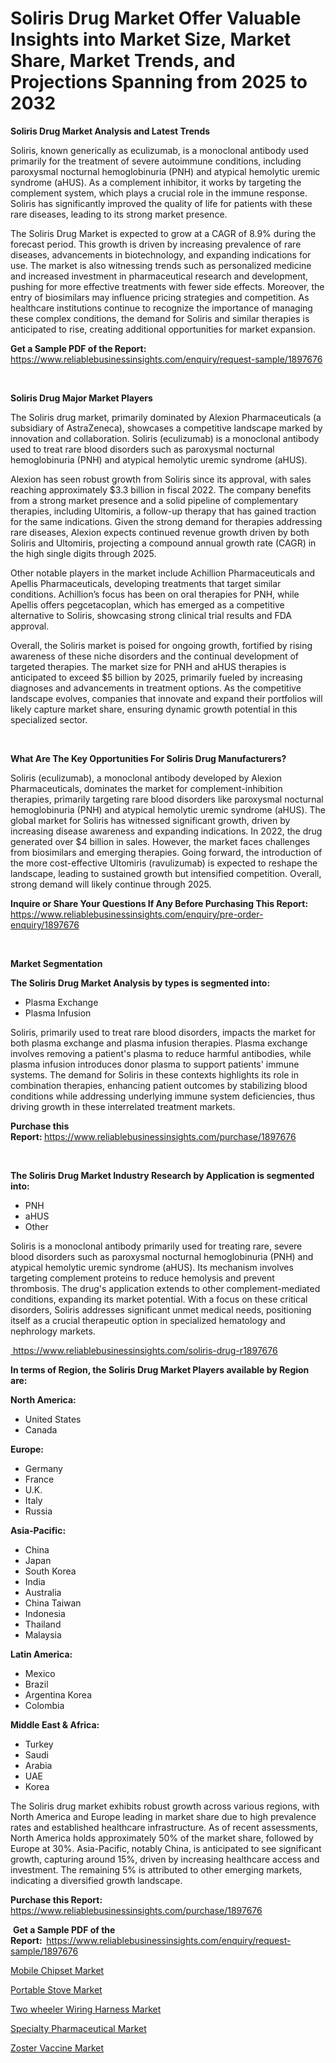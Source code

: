 <p><h1>Soliris Drug Market Offer Valuable Insights into Market Size, Market Share, Market Trends, and Projections Spanning from 2025 to 2032</h1></p><p><strong>Soliris Drug Market Analysis and Latest Trends</strong></p>
<p><p>Soliris, known generically as eculizumab, is a monoclonal antibody used primarily for the treatment of severe autoimmune conditions, including paroxysmal nocturnal hemoglobinuria (PNH) and atypical hemolytic uremic syndrome (aHUS). As a complement inhibitor, it works by targeting the complement system, which plays a crucial role in the immune response. Soliris has significantly improved the quality of life for patients with these rare diseases, leading to its strong market presence.</p><p>The Soliris Drug Market is expected to grow at a CAGR of 8.9% during the forecast period. This growth is driven by increasing prevalence of rare diseases, advancements in biotechnology, and expanding indications for use. The market is also witnessing trends such as personalized medicine and increased investment in pharmaceutical research and development, pushing for more effective treatments with fewer side effects. Moreover, the entry of biosimilars may influence pricing strategies and competition. As healthcare institutions continue to recognize the importance of managing these complex conditions, the demand for Soliris and similar therapies is anticipated to rise, creating additional opportunities for market expansion.</p></p>
<p><strong>Get a Sample PDF of the Report:&nbsp;</strong> <a href="https://www.reliablebusinessinsights.com/enquiry/request-sample/1897676?utm_campaign=2446&utm_medium=2&utm_source=Github&utm_content=ia&utm_term=08032025&utm_id=soliris-drug">https://www.reliablebusinessinsights.com/enquiry/request-sample/1897676</a></p>
<p>&nbsp;</p>
<p><strong>Soliris Drug Major Market Players</strong></p>
<p><p>The Soliris drug market, primarily dominated by Alexion Pharmaceuticals (a subsidiary of AstraZeneca), showcases a competitive landscape marked by innovation and collaboration. Soliris (eculizumab) is a monoclonal antibody used to treat rare blood disorders such as paroxysmal nocturnal hemoglobinuria (PNH) and atypical hemolytic uremic syndrome (aHUS).</p><p>Alexion has seen robust growth from Soliris since its approval, with sales reaching approximately $3.3 billion in fiscal 2022. The company benefits from a strong market presence and a solid pipeline of complementary therapies, including Ultomiris, a follow-up therapy that has gained traction for the same indications. Given the strong demand for therapies addressing rare diseases, Alexion expects continued revenue growth driven by both Soliris and Ultomiris, projecting a compound annual growth rate (CAGR) in the high single digits through 2025.</p><p>Other notable players in the market include Achillion Pharmaceuticals and Apellis Pharmaceuticals, developing treatments that target similar conditions. Achillion’s focus has been on oral therapies for PNH, while Apellis offers pegcetacoplan, which has emerged as a competitive alternative to Soliris, showcasing strong clinical trial results and FDA approval.</p><p>Overall, the Soliris market is poised for ongoing growth, fortified by rising awareness of these niche disorders and the continual development of targeted therapies. The market size for PNH and aHUS therapies is anticipated to exceed $5 billion by 2025, primarily fueled by increasing diagnoses and advancements in treatment options. As the competitive landscape evolves, companies that innovate and expand their portfolios will likely capture market share, ensuring dynamic growth potential in this specialized sector.</p></p>
<p>&nbsp;</p>
<p><strong>What Are The Key Opportunities For Soliris Drug Manufacturers?</strong></p>
<p><p>Soliris (eculizumab), a monoclonal antibody developed by Alexion Pharmaceuticals, dominates the market for complement-inhibition therapies, primarily targeting rare blood disorders like paroxysmal nocturnal hemoglobinuria (PNH) and atypical hemolytic uremic syndrome (aHUS). The global market for Soliris has witnessed significant growth, driven by increasing disease awareness and expanding indications. In 2022, the drug generated over $4 billion in sales. However, the market faces challenges from biosimilars and emerging therapies. Going forward, the introduction of the more cost-effective Ultomiris (ravulizumab) is expected to reshape the landscape, leading to sustained growth but intensified competition. Overall, strong demand will likely continue through 2025.</p></p>
<p><strong>Inquire or Share Your Questions If Any Before Purchasing This Report:</strong> <a href="https://www.reliablebusinessinsights.com/enquiry/pre-order-enquiry/1897676?utm_campaign=2446&utm_medium=2&utm_source=Github&utm_content=ia&utm_term=08032025&utm_id=soliris-drug">https://www.reliablebusinessinsights.com/enquiry/pre-order-enquiry/1897676</a></p>
<p>&nbsp;</p>
<p><strong>Market Segmentation</strong></p>
<p><strong>The Soliris Drug Market Analysis by types is segmented into:</strong></p>
<p><ul><li>Plasma Exchange</li><li>Plasma Infusion</li></ul></p>
<p><p>Soliris, primarily used to treat rare blood disorders, impacts the market for both plasma exchange and plasma infusion therapies. Plasma exchange involves removing a patient's plasma to reduce harmful antibodies, while plasma infusion introduces donor plasma to support patients' immune systems. The demand for Soliris in these contexts highlights its role in combination therapies, enhancing patient outcomes by stabilizing blood conditions while addressing underlying immune system deficiencies, thus driving growth in these interrelated treatment markets.</p></p>
<p><strong>Purchase this Report:&nbsp;</strong><a href="https://www.reliablebusinessinsights.com/purchase/1897676?utm_campaign=2446&utm_medium=2&utm_source=Github&utm_content=ia&utm_term=08032025&utm_id=soliris-drug">https://www.reliablebusinessinsights.com/purchase/1897676</a></p>
<p>&nbsp;</p>
<p><strong>The Soliris Drug Market Industry Research by Application is segmented into:</strong></p>
<p><ul><li>PNH</li><li>aHUS</li><li>Other</li></ul></p>
<p><p>Soliris is a monoclonal antibody primarily used for treating rare, severe blood disorders such as paroxysmal nocturnal hemoglobinuria (PNH) and atypical hemolytic uremic syndrome (aHUS). Its mechanism involves targeting complement proteins to reduce hemolysis and prevent thrombosis. The drug's application extends to other complement-mediated conditions, expanding its market potential. With a focus on these critical disorders, Soliris addresses significant unmet medical needs, positioning itself as a crucial therapeutic option in specialized hematology and nephrology markets.</p></p>
<p><a href="https://www.reliablebusinessinsights.com/soliris-drug-r1897676?utm_campaign=2446&utm_medium=2&utm_source=Github&utm_content=ia&utm_term=08032025&utm_id=soliris-drug">&nbsp;https://www.reliablebusinessinsights.com/soliris-drug-r1897676</a></p>
<p><strong>In terms of Region, the Soliris Drug Market Players available by Region are:</strong></p>
<p>
    <p> <strong> North America: </strong>
        <ul>
            <li>United States</li>
            <li>Canada</li>
        </ul>
        </p> 
    <p> <strong> Europe: </strong>
        <ul>
            <li>Germany</li>
            <li>France</li>
            <li>U.K.</li>
            <li>Italy</li>
            <li>Russia</li>
        </ul>
        </p> 
    <p> <strong> Asia-Pacific: </strong>
        <ul>
            <li>China</li>
            <li>Japan</li>
            <li>South Korea</li>
            <li>India</li>
            <li>Australia</li>
            <li>China Taiwan</li>
            <li>Indonesia</li>
            <li>Thailand</li>
            <li>Malaysia</li>
        </ul>
        </p> 
    <p> <strong> Latin America: </strong>
        <ul>
            <li>Mexico</li>
            <li>Brazil</li>
            <li>Argentina Korea</li>
            <li>Colombia</li>
        </ul>
        </p> 
    <p> <strong> Middle East & Africa: </strong>
        <ul>
            <li>Turkey</li>
            <li>Saudi</li>
            <li>Arabia</li>
            <li>UAE</li>
            <li>Korea</li>
        </ul>
    </p>
    </p>
<p><p>The Soliris drug market exhibits robust growth across various regions, with North America and Europe leading in market share due to high prevalence rates and established healthcare infrastructure. As of recent assessments, North America holds approximately 50% of the market share, followed by Europe at 30%. Asia-Pacific, notably China, is anticipated to see significant growth, capturing around 15%, driven by increasing healthcare access and investment. The remaining 5% is attributed to other emerging markets, indicating a diversified growth landscape.</p></p>
<p><strong>Purchase this Report: </strong><a href="https://www.reliablebusinessinsights.com/purchase/1897676?utm_campaign=2446&utm_medium=2&utm_source=Github&utm_content=ia&utm_term=08032025&utm_id=soliris-drug">https://www.reliablebusinessinsights.com/purchase/1897676</a></p>
<p>&nbsp;<strong>Get a Sample PDF of the Report:&nbsp;&nbsp;</strong><a href="https://www.reliablebusinessinsights.com/enquiry/request-sample/1897676?utm_campaign=2446&utm_medium=2&utm_source=Github&utm_content=ia&utm_term=08032025&utm_id=soliris-drug">https://www.reliablebusinessinsights.com/enquiry/request-sample/1897676</a></p>
<p><strong></strong></p>
<p><p><a href="https://www.linkedin.com/pulse/global-mobile-chipset-market-analysis-size-share-revenue-2lskf?utm_campaign=2446&utm_medium=2&utm_source=Github&utm_content=ia&utm_term=08032025&utm_id=soliris-drug">Mobile Chipset Market</a></p><p><a href="https://www.linkedin.com/pulse/global-portable-stove-market-analysis-2025-2032-industry-shlmf?utm_campaign=2446&utm_medium=2&utm_source=Github&utm_content=ia&utm_term=08032025&utm_id=soliris-drug">Portable Stove Market</a></p><p><a href="https://www.linkedin.com/pulse/foreign-opportunities-market-dynamics-two-wheeler-wiring-harness-4omkf?utm_campaign=2446&utm_medium=2&utm_source=Github&utm_content=ia&utm_term=08032025&utm_id=soliris-drug">Two wheeler Wiring Harness Market</a></p><p><a href="https://github.com/donnypolan/Market-Research-Report-List-1/blob/main/specialty-pharmaceutical-market.md?utm_campaign=2446&utm_medium=2&utm_source=Github&utm_content=ia&utm_term=08032025&utm_id=soliris-drug">Specialty Pharmaceutical Market</a></p><p><a href="https://github.com/buluckcapps2/Market-Research-Report-List-1/blob/main/zoster-vaccine-market.md?utm_campaign=2446&utm_medium=2&utm_source=Github&utm_content=ia&utm_term=08032025&utm_id=soliris-drug">Zoster Vaccine Market</a></p></p>